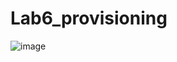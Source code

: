 # Lab6_provisioning

![image](https://github.com/user-attachments/assets/1054d9d3-fb1a-44e3-a4e9-dec2d5fb7053)
